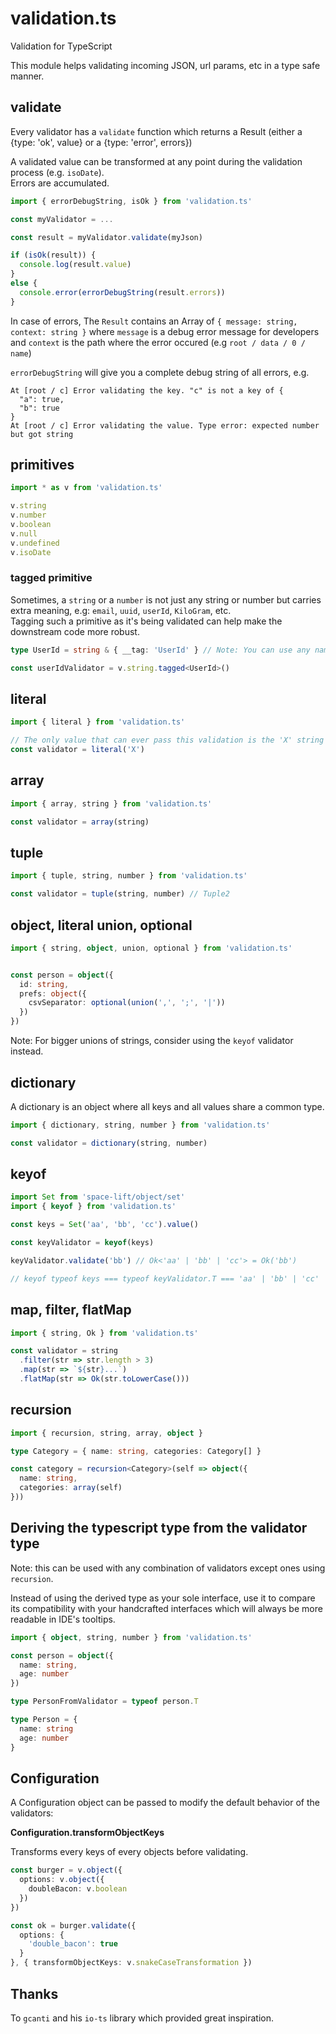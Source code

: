 # validation.ts
Validation for TypeScript

This module helps validating incoming JSON, url params, etc in a type safe manner.


## validate

Every validator has a `validate` function which returns a Result (either a {type: 'ok', value} or a {type: 'error', errors})

A validated value can be transformed at any point during the validation process (e.g. `isoDate`).  
Errors are accumulated.  

```ts
import { errorDebugString, isOk } from 'validation.ts'

const myValidator = ...

const result = myValidator.validate(myJson)

if (isOk(result)) {
  console.log(result.value)
}
else {
  console.error(errorDebugString(result.errors))
}
```

In case of errors, The `Result` contains an Array of `{ message: string, context: string }` where `message` is a debug error message for developers and `context` is the path where the error occured (e.g `root / data / 0 / name`)

`errorDebugString` will give you a complete debug string of all errors, e.g.

```
At [root / c] Error validating the key. "c" is not a key of {
  "a": true,
  "b": true
}
At [root / c] Error validating the value. Type error: expected number but got string
```

## primitives

```ts
import * as v from 'validation.ts'

v.string
v.number
v.boolean
v.null
v.undefined
v.isoDate
```

### tagged primitive

Sometimes, a `string` or a `number` is not just any string or number but carries extra meaning, e.g: `email`, `uuid`, `userId`, `KiloGram`, etc.  
Tagging such a primitive as it's being validated can help make the downstream code more robust.

```ts
type UserId = string & { __tag: 'UserId' } // Note: You can use any naming convention for the tag.

const userIdValidator = v.string.tagged<UserId>()
```


## literal

```ts
import { literal } from 'validation.ts'

// The only value that can ever pass this validation is the 'X' string literal
const validator = literal('X')
```

## array

```ts
import { array, string } from 'validation.ts'

const validator = array(string)
```

## tuple

```ts
import { tuple, string, number } from 'validation.ts'

const validator = tuple(string, number) // Tuple2
```


## object, literal union, optional

```ts
import { string, object, union, optional } from 'validation.ts'


const person = object({
  id: string,
  prefs: object({
    csvSeparator: optional(union(',', ';', '|'))
  })
})
```

Note: For bigger unions of strings, consider using the `keyof` validator instead.

## dictionary

A dictionary is an object where all keys and all values share a common type.

```ts
import { dictionary, string, number } from 'validation.ts'

const validator = dictionary(string, number)
```


## keyof

```ts
import Set from 'space-lift/object/set'
import { keyof } from 'validation.ts'

const keys = Set('aa', 'bb', 'cc').value()

const keyValidator = keyof(keys)

keyValidator.validate('bb') // Ok<'aa' | 'bb' | 'cc'> = Ok('bb')

// keyof typeof keys === typeof keyValidator.T === 'aa' | 'bb' | 'cc'
```


## map, filter, flatMap

```ts
import { string, Ok } from 'validation.ts'

const validator = string
  .filter(str => str.length > 3)
  .map(str => `${str}...`)
  .flatMap(str => Ok(str.toLowerCase()))
```

## recursion

```ts
import { recursion, string, array, object }

type Category = { name: string, categories: Category[] }

const category = recursion<Category>(self => object({
  name: string,
  categories: array(self)
}))
```


## Deriving the typescript type from the validator type

Note: this can be used with any combination of validators except ones using `recursion`.

Instead of using the derived type as your sole interface, use it to compare its compatibility with your
handcrafted interfaces which will always be more readable in IDE's tooltips.

```ts
import { object, string, number } from 'validation.ts'

const person = object({
  name: string,
  age: number
})

type PersonFromValidator = typeof person.T

type Person = {
  name: string
  age: number
}
```

## Configuration

A Configuration object can be passed to modify the default behavior of the validators:

**Configuration.transformObjectKeys**

Transforms every keys of every objects before validating.

```ts
const burger = v.object({
  options: v.object({
    doubleBacon: v.boolean
  })
})

const ok = burger.validate({
  options: {
    'double_bacon': true
  }
}, { transformObjectKeys: v.snakeCaseTransformation })
```

## Thanks

To `gcanti` and his `io-ts` library which provided great inspiration.
